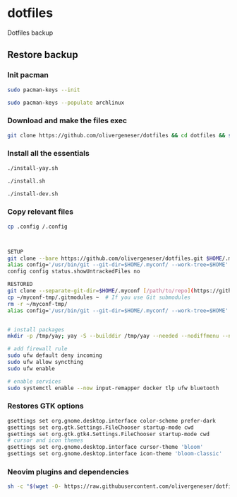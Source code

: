 # dotfiles
Dotfiles backup

<h2>Restore backup</h2>

### Init pacman
```bash
sudo pacman-keys --init
```
```bash
sudo pacman-keys --populate archlinux
```

### Download and make the files exec
```bash
git clone https://github.com/olivergeneser/dotfiles && cd dotfiles && sudo chmod +x *.sh
```

### Install all the essentials
```bash
./install-yay.sh
```
```bash
./install.sh
```
```bash
./install-dev.sh
```

### Copy relevant files
```bash
cp .config /.config
```













```bash


SETUP
git clone --bare https://github.com/olivergeneser/dotfiles.git $HOME/.myconf
alias config='/usr/bin/git --git-dir=$HOME/.myconf/ --work-tree=$HOME'
config config status.showUntrackedFiles no

RESTORED
git clone --separate-git-dir=$HOME/.myconf [/path/to/repo](https://github.com/olivergeneser/dotfiles.git) $HOME/myconf-tmp
cp ~/myconf-tmp/.gitmodules ~  # If you use Git submodules
rm -r ~/myconf-tmp/
alias config='/usr/bin/git --git-dir=$HOME/.myconf/ --work-tree=$HOME'


# install packages
mkdir -p /tmp/yay; yay -S --builddir /tmp/yay --needed --nodiffmenu --noeditmenu - < pkglist-intel.txt

# add firewall rule
sudo ufw default deny incoming
sudo ufw allow syncthing
sudo ufw enable

# enable services
sudo systemctl enable --now input-remapper docker tlp ufw bluetooth
```

### Restores GTK options
```bash
gsettings set org.gnome.desktop.interface color-scheme prefer-dark
gsettings set org.gtk.Settings.FileChooser startup-mode cwd
gsettings set org.gtk.gtk4.Settings.FileChooser startup-mode cwd
# cursor and icon themes
gsettings set org.gnome.desktop.interface cursor-theme 'bloom'
gsettings set org.gnome.desktop.interface icon-theme 'bloom-classic'
```

### Neovim plugins and dependencies
```bash
sh -c "$(wget -O- https://raw.githubusercontent.com/olivergeneser/dotfiles/master/fetch-nvim-conf.sh)"
```
